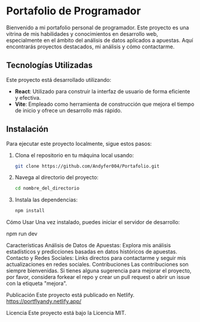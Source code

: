# Portafolio de Programador

Bienvenido a mi portafolio personal de programador. Este proyecto es una vitrina de mis habilidades y conocimientos en desarrollo web, especialmente en el ámbito del análisis de datos aplicados a apuestas. Aquí encontrarás proyectos destacados, mi análisis y cómo contactarme.

## Tecnologías Utilizadas

Este proyecto está desarrollado utilizando:

- **React**: Utilizado para construir la interfaz de usuario de forma eficiente y efectiva.
- **Vite**: Empleado como herramienta de construcción que mejora el tiempo de inicio y ofrece un desarrollo más rápido.

## Instalación

Para ejecutar este proyecto localmente, sigue estos pasos:

1. Clona el repositorio en tu máquina local usando:
   ```bash
   git clone https://github.com/Andyfer004/Portafolio.git
2. Navega al directorio del proyecto:
   ```bash
   cd nombre_del_directorio
   
4. Instala las dependencias:
   ```bash
   npm install

Cómo Usar
Una vez instalado, puedes iniciar el servidor de desarrollo:

  npm run dev

Características
Análisis de Datos de Apuestas: Explora mis análisis estadísticos y predicciones basadas en datos históricos de apuestas.
Contacto y Redes Sociales: Links directos para contactarme y seguir mis actualizaciones en redes sociales.
Contribuciones
Las contribuciones son siempre bienvenidas. Si tienes alguna sugerencia para mejorar el proyecto, por favor, considera forkear el repo y crear un pull request o abrir un issue con la etiqueta "mejora".

Publicación
Este proyecto está publicado en Netlify.
https://portflyandy.netlify.app/

Licencia
Este proyecto está bajo la Licencia MIT.
